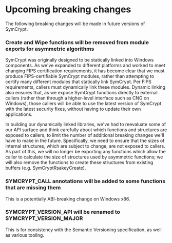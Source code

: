 # Upcoming breaking changes

The following breaking changes will be made in future versions of SymCrypt.

### Create and Wipe functions will be removed from module exports for asymmetric algorithms
SymCrypt was originally designed to be statically linked into Windows components. As we've expanded
to different platforms and worked to meet changing FIPS certification requirements, it has become clear
that we must produce FIPS-certifiable SymCrypt modules, rather than attempting to certify many different
modules that statically link SymCrypt. Per FIPS requirements, callers must dynamically link these
modules. Dynamic linking also ensures that, as we expose SymCrypt functions directly to external callers
(rather than through a higher-level interface such as CNG on Windows), those callers will be able
to use the latest version of SymCrypt with the latest security fixes, without having to update their
own applications.

In building our dynamically linked libraries, we've had to reevaluate some of our API surface and think
carefully about which functions and structures are exposed to callers, to limit the number of additional
breaking changes we'll have to make in the future. Specifically, we need to ensure that the sizes of
internal structures, which are subject to change, are not exposed to callers. As part of this, we will
no longer be exporting any functions which allow the caller to calculate the size of structures used
by asymmetric functions; we will also remove the functions to create these structures from existing
buffers (e.g. SymCryptRsakeyCreate).

### SYMCRYPT_CALL annotations will be added to some functions that are missing them
This is a potentially ABI-breaking change on Windows x86.

### SYMCRYPT_VERSION_API will be renamed to SYMCRYPT_VERSION_MAJOR
This is for consistency with the Semantic Versioning specification, as well as various tooling.